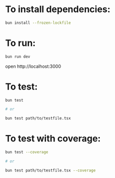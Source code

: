 # To install dependencies:

```sh
bun install --frozen-lockfile
```

# To run:

```sh
bun run dev
```

open http://localhost:3000

# To test:

```sh
bun test

# or

bun test path/to/testfile.tsx
```

# To test with coverage:

```sh
bun test --coverage

# or

bun test path/to/testfile.tsx --coverage
```
